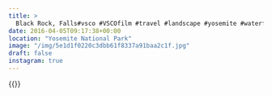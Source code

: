 ```yaml
---
title: >
  Black Rock, Falls#vsco #VSCOfilm #travel #landscape #yosemite #waterfall #nature
date: 2016-04-05T09:17:38+00:00
location: "Yosemite National Park"
image: "/img/5e1d1f0220c3dbb61f8337a91baa2c1f.jpg"
draft: false
instagram: true
---
```


{{<photo src="/img/5e1d1f0220c3dbb61f8337a91baa2c1f.jpg">}}
